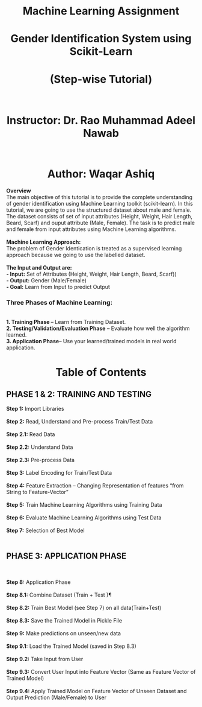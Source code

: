 <center> <h1> Machine Learning Assignment</h1> </center>
<center> <h1> Gender Identification System using Scikit-Learn </center>
<center> <h1> (Step-wise Tutorial)</center>
<br>
<center> <h1> Instructor: Dr. Rao Muhammad Adeel Nawab </center>
<br>
<center> <h1> Author: Waqar Ashiq </h1></center>

**Overview**<br>
The main objective of this tutorial is to provide the complete understanding of gender identification using Machine Learning toolkit (scikit-learn). In this tutorial, we are going to use the structured dataset about male and female. The dataset consists of set of input attributes (Height, Weight, Hair Length, Beard, Scarf) and ouput attribute (Male, Female). The task is to predict male and female from input attributes using Machine Learning algorithms. <br><br>
**Machine Learning Approach:** <br>The problem of Gender Identication is treated as a supervised learning approach because we going to use the labelled dataset.<br><br> **The Input and Output are:**<br>
<b> - Input:</b> Set of Attributes (Height, Weight, Hair Length, Beard, Scarf))<br>
<b> - Output:</b> Gender (Male/Female)<br>
<b> - Goal:</b> Learn from Input to predict Output<br>
    
<h3> Three Phases of Machine Learning: </h3><br>
<b>1. Training Phase </b>– Learn from Training Dataset.<br>
<b>2. Testing/Validation/Evaluation Phase</b> – Evaluate how well the algorithm learned.<br>
<b>3. Application Phase</b>– Use your learned/trained models in real world application.<be>

<center><h1> Table of Contents </h1></center>
<h2>PHASE 1 & 2: TRAINING AND TESTING </h2>

**Step 1:** Import Libraries<br><br>
**Step 2:** Read, Understand and Pre-process Train/Test Data<br><br>
**Step 2.1:** Read Data<br><br>
**Step 2.2:** Understand Data<br><br>
**Step 2.3:** Pre-process Data<br><br>
**Step 3:** Label Encoding for Train/Test Data<br><br>
**Step 4:** Feature Extraction – Changing Representation of features “from String to Feature-Vector”<br><br>
**Step 5:** Train Machine Learning Algorithms using Training Data<br><br>
**Step 6:** Evaluate Machine Learning Algorithms using Test Data<br><br>
**Step 7:** Selection of Best Model<br><br>


<h2> PHASE 3: APPLICATION PHASE</h2><br>
  
**Step 8:** Application Phase<br><br>
**Step 8.1:** Combine Dataset (Train + Test )¶<br><br>
**Step 8.2:** Train Best Model (see Step 7) on all data(Train+Test)<br><br>
**Step 8.3:** Save the Trained Model in Pickle File<br><br>
**Step 9:** Make predictions on unseen/new data<br><br>
**Step 9.1:** Load the Trained Model (saved in Step 8.3)<br><br>
**Step 9.2:** Take Input from User<br><br>
**Step 9.3:** Convert User Input into Feature Vector (Same as Feature Vector of Trained Model)<br><br>
**Step 9.4:** Apply Trained Model on Feature Vector of Unseen Dataset and Output Prediction (Male/Female) to User



